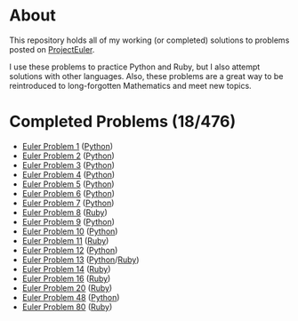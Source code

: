 # About

This repository holds all of my working (or completed) solutions to problems posted on [ProjectEuler](http://projecteuler.net).

I use these problems to practice Python and Ruby, but I also attempt solutions with other languages.  Also, these problems are a great way to be reintroduced to long-forgotten Mathematics and meet new topics.

# Completed Problems (18/476)

+ [Euler Problem 1](http://projecteuler.net/problem=1) ([Python](https://github.com/fnc314/project_euler/blob/master/EulerProblem1.py))
+ [Euler Problem 2](http://projecteuler.net/problem=2) ([Python](https://github.com/fnc314/project_euler/blob/master/EulerProblem2.py))
+ [Euler Problem 3](http://projecteuler.net/problem=3) ([Python](https://github.com/fnc314/project_euler/blob/master/EulerProblem3.py))
+ [Euler Problem 4](http://projecteuler.net/problem=4) ([Python](https://github.com/fnc314/project_euler/blob/master/EulerProblem4.py))
+ [Euler Problem 5](http://projecteuler.net/problem=5) ([Python](https://github.com/fnc314/project_euler/blob/master/EulerProblem5.py))
+ [Euler Problem 6](http://projecteuler.net/problem=6) ([Python](https://github.com/fnc314/project_euler/blob/master/EulerProblem6.py))
+ [Euler Problem 7](http://projecteuler.net/problem=7) ([Python](https://github.com/fnc314/project_euler/blob/master/EulerProblem7.py))
+ [Euler Problem 8](http://projecteuler.net/problem=8) ([Ruby](https://github.com/fnc314/project_euler/blob/master/EulerProblem8.rb))
+ [Euler Problem 9](http://projecteuler.net/problem=9) ([Python](https://github.com/fnc314/project_euler/blob/master/EulerProblem9.py))
+ [Euler Problem 10](http://projecteuler.net/problem=10) ([Python](https://github.com/fnc314/project_euler/blob/master/EulerProblem10.py))
+ [Euler Problem 11](http://projecteuler.net/problem=11) ([Ruby](https://github.com/fnc314/project_euler/blob/master/EulerProblem11.rb))
+ [Euler Problem 12](http://projecteuler.net/problem=12) ([Python](https://github.com/fnc314/project_euler/blob/master/EulerProblem12.py))
+ [Euler Problem 13](http://projecteuler.net/problem=13) ([Python](https://github.com/fnc314/project_euler/blob/master/EulerProblem13.py)/[Ruby](https://github.com/fnc314/project_euler/blob/master/EulerProblem13.rb))
+ [Euler Problem 14](http://projecteuler.net/problem=14) ([Ruby](https://github.com/fnc314/project_euler/blob/master/EulerProblem14.rb))
+ [Euler Problem 16](http://projecteuler.net/problem=16) ([Ruby](https://github.com/fnc314/project_euler/blob/master/EulerProblem16.rb))
+ [Euler Problem 20](http://projecteuler.net/problem=20) ([Ruby](https://github.com/fnc314/project_euler/blob/master/EulerProblem20.rb))
+ [Euler Problem 48](http://projecteuler.net/problem=48) ([Python](https://github.com/fnc314/project_euler/blob/master/EulerProblem48.py))
+ [Euler Problem 80](http://projecteuler.net/problem=80) ([Ruby](https://github.com/fnc314/project_euler/blob/master/EulerProblem80.rb))

